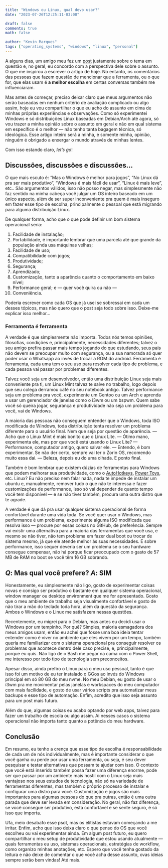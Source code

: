 ```yaml
---
title: "Windows ou Linux, qual devo usar?"
date: "2023-07-26T12:25:11-03:00"

draft: false
comments: true
math: false

author: "Kevin Marques"
tags: ["operating_systems", "windows", "linux", "personal"]
---
```


A alguns dias, um amigo meu fez um [post](https://vinicgobbi.github.io/blog/posts/linux-ou-windows-na-minha-opiniao/) justamente sobre o tema em questão e, no geral, eu concordo com a perspectiva dele sobre o assunto. O que me inspirou a escrever o artigo de hoje. No entanto, os comentários das pessoas que fazem questão de mencionar que a ferramenta, ou o que for, que elas usam é **a melhor escolha** em certas conversas também me influenciaram.

Mas antes de começar, preciso deixar claro que meus argumentos não serão baseadas em nenhum critério de avaliação complicado ou  algo assim, hoje eu vou compartilhar o que eu acho do assunto em cima de minhas próprias experiências e observações. Como só experimentei Windows e só distribuições Linux baseadas em Debian/Arch até agora, só vou trazer a minha opinião sobre o assunto em geral e não em qual sistema em específico é o melhor — não tenho tanta bagagem técnica, só ideológica. Esse artigo inteiro será a minha, e somente minha, opinião, ninguém é obrigado a enxergar o mundo através de minhas lentes.

Com isso estando claro, *let’s go*!

## Discussões, discussões e discussões…

O que mais escuto é: “Mas o Windows é melhor para jogos”, “No Linux dá pra ser mais produtivo”, “Windows é mais fácil de usar”, “Linux é mais leve”, etc.. São argumentos válidos, isso não posso negar, mas simplesmente não faz sentido na minha cabeça você julgar um OS inteiro baseado em um único aspecto, além de ser super inconveniente pra quem é mais inseguro em fazer esse tipo de escolha, principalmente o pessoal que está migrando para alguma distribuição Linux.

De qualquer forma, acho que o que pode definir um bom sistema operacional seria:
1. Facilidade de instalação;
2. Portabilidade, é importante lembrar que uma parcela até que grande da população ainda usa máquinas velhas;
3. Facilidade de uso;
4. Compatibilidade com jogos;
5. Produtividade;
6. Segurança;
7. Aprendizado;
9. Customização, tanto a aparência quanto o comportamento em baixo nível;
10. Performance geral; e — quer você quira ou não —
11. Conveniência.

Poderia escrever como cada OS que já usei se sobressai em cada um desses tópicos, mas não quero que o post seja todo sobre isso. Deixe-me explicar isso melhor…

### Ferramenta é ferramenta

A verdade é que simplesmente não importa. Todos nós temos opiniões, filosofias, condições e, principalmente, necessidades diferentes; talvez o seu amigo prefira passar mais tempo jogando do que estudando, seus pais não devem se preocupar muito com segurança, ou a sua namorada só quer poder usar o Whatsapp ao invés de trocar a ROM do android. Ferramenta é ferramenta, cada uma tem o seu uso para resolver cada tipo de problema, e cada pessoa vai passar por problemas diferentes.

Talvez você seja um desenvolvedor, então uma distribuição Linux seja mais conveniente pra ti, um Linux Mint talvez te salve no trabalho, logo depois que seu colega derramou café no seu notebook antigo. Talvez performance seja um problema pra você, experimente um Gentoo ou um Arch e aprenda a usar um gerenciador de janelas como o i3wm ou um bspwm. Quem sabe você só queira jogar, segurança e produtividade não seja um problema para você, vai de Windows.

A maioria das pessoas não conseguem entender que o Windows, toda ISO modificada de Windows, toda distribuição tenta resolver um problema diferente para o usuário final. Nem que seja por questão de aparência.
— Acho que o Linux Mint é mais bonito que o Linux Lite.
— Ótimo mano, experimenta ele, mas por que você está usando o Linux Lite?
— Performance, computador antigo, quero salvar ele.
— Entendo, é bom experimentar. Se não der certo, sempre vai ter o Zorin OS, recomendo muito essa dai.
— Beleza, depois eu do uma olhada.
E ponto final.

Também é bom lembrar que existem dúzias de ferramentas para Windows que podem melhorar sua produtividade, como o [AutoHotkeys](https://www.autohotkey.com/), [Power Toys](https://github.com/microsoft/PowerToys), etc. Linux? Eu não preciso nem falar nada, nada te impede de instalar um ubuntu e, manualmente, remover tudo o que não te interessa e fazer customizações de performance, isso só vai depender de quanto tempo você tem disponível — e se não tiver também, procura uma outra distro que te agrade.

A verdade é que dá pra usar qualquer sistema operacional de forma confortável durante uma vida toda. Se você quer usar o Windows, mas performance é um problema, experimente alguma ISO modificada que resolva isso — procure por essas coisas no GitHub, de preferência. Sempre vai existir uma alternativa para a maioria das ferramentas que você usa, e mesmo se não tiver, não tem problema em fazer dual boot ou trocar de sistema mesmo, já que ele atende melhor ás suas necessidades. E sobre performance, isso sequer deveria ser um problema se o seu hardware consegue compensar, não há porque ficar preocupado com o gasto de 57 MB de RAM no boot se você têm 16 GB sobrando.

## *Q*: Mas qual você prefere? *A*: SIM

Honestamente, eu simplesmente não ligo, gosto de experimentar coisas novas e consigo ser produtivo o bastante em qualquer sistema operacional, window manager ou desktop environment que me for apresentado. Gosto que o meu ambiente de trabalho seja visualmente confortável e gosto de não tirar a mão do teclado toda hora, além da questão da segurança. Ambos o Windows e o Linux me satisfazem nessas questões.

Recentemente, eu migrei para o Debian, mas antes eu decidi usar o Windows por um tempinho. Por quê? Simples, maioria esmagadora dos meus amigos usam, então eu achei que fosse uma boa ideia tentar entender como é viver no ambiente que eles vivem por um tempo, também queria me familiarizar com o sistema operacional pra conseguir resolver os problemas que acontece dentro dele caso precise, e, principalmente, porque eu quis. Não ligo de o Bash me pegar na cama com o Power Shell, me interesso por todo tipo de tecnologia sem preconceitos.

Apesar disso, ainda prefiro o Linux para o meu uso pessoal, tanto é que isso foi um motivo de eu ter instalado o GGos ao invés do Windows principal em só 80 GB do meu nvme. No meu Debian, eu gosto de usar o i3wm pra me movimentar pelas janelas e workspaces do meu computador com mais facilidade, e gosto de usar vários scripts pra automatizar meus backups e esse tipo de automação. Enfim, acredito que isso seja assunto para um post mais futuro.

Além do que, algumas coisas eu acabo optando por web apps, talvez para fazer um trabalho de escola ou algo assim. Ai nesses casos o sistema operacional não importa tanto quanto a potência do meu hardware.

## Conclusão

Em resumo, eu tenho a crença que esse tipo de escolha é responsabilidade de cada um de nós individualmente, mas é importante considerar o que você ganha ou perde por usar uma ferramenta, ou seja, é seu dever pesquisar e testar alternativas que possam te ajudar com isso. O contexto que você está inserido também possa fazer uma diferença enorme, pode ser que passar por um ambiente mais hostil com o Linux seja mais vantajoso nos seus estudos de tecnologia, não só na variedade de ferramentas diferentes, mas também o próprio processo de instalar e configurar uma distro para você. Customização e jogos são mais importantes para algumas pessoas do que pra outras, então é uma outra parada que deve ser levada em consideração. No geral, não faz diferença, se você consegue ser produtivo, está confortável e se sente seguro, é só isso que importa.

Ufa, meio desabafo esse psot, mas os elitistas estavam começando a me irritar. Enfim, acho que isso deixa claro o que penso do OS que você escolheu ou vai experimentar ainda. Em algum post futuro, eu quero compartilhar o meu setup de produtividade que estou usando atualmente — quais ferramentas eu uso, sistemas operacionais, estratégias de workflow, como organizo minhas anotações, etc. Espero que você tenha gostado da leitura e não deixe de comentar o que você acha desse assunto, ovas ideias sempre serão bem vindas! Até mais.